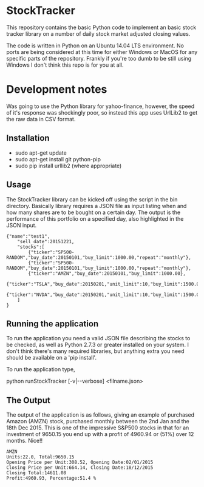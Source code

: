 # StockTracker

This repository contains the basic Python code to implement an 
basic stock tracker library on a number of daily stock market adjusted 
closing values. 

The code is written in Python on an Ubuntu 14.04 LTS environment. 
No ports are being considered at this time for either Windows or 
MacOS for any specific parts of the repository. Frankly if you're
too dumb to be still using Windows I don't think this repo is 
for you at all. 

# Development notes
Was going to use the Python library for yahoo-finance, however, the 
speed of it's response was shockingly poor, so instead this app uses
UrlLib2 to get the raw data in CSV format. 

## Installation
* sudo apt-get update
* sudo apt-get install git python-pip
* sudo pip install urllib2 (where appropriate)

## Usage
The StockTracker library can be kicked off using the script in the bin
directory. Basically library requires a JSON file as input listing when 
and how many shares are to be bought on a certain day. The output is the 
performance of this portfolio on a specified day, also highlighted in the
JSON input. 

```
{"name":"test1",
    "sell_date":20151221,
    "stocks":[
        {"ticker":"SP500-RANDOM","buy_date":20150101,"buy_limit":1000.00,"repeat":"monthly"},
        {"ticker":"SP500-RANDOM","buy_date":20150101,"buy_limit":1000.00,"repeat":"monthly"},
        {"ticker":"AMZN","buy_date":20150101,"buy_limit":1000.00},
        {"ticker":"TSLA","buy_date":20150201,"unit_limit":10,"buy_limit":1500.00},
        {"ticker":"NVDA","buy_date":20150201,"unit_limit":10,"buy_limit":1500.00}
    ]
}
```

## Running the application
To run the application you need a valid JSON file describing the stocks to be checked, 
as well as Python 2.7.3 or greater installed on your system. I don't think there's many 
required libraries, but anything extra you need should be available on a 'pip install'. 

To run the application type, 

python runStockTracker [-v|--verbose] <filname.json>

## The Output
The output of the application is as follows, giving an example of 
purchased Amazon (AMZN) stock, purchased monthly between the 2nd Jan
and the 18th Dec 2015. This is one of the impressive S&P500 stocks in 
that for an investment of 9650.15 you end up with a profit of 4960.94 
or (51%) over 12 months. Nice!!

```
AMZN
Units:22.0, Total:9650.15
Opening Price per Unit:308.52, Opening Date:02/01/2015
Closing Price per Unit:664.14, Closing Date:18/12/2015
Closing Total:14611.08
Profit:4960.93, Percentage:51.4 %
```

